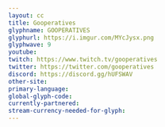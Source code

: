 ```yaml
---
layout: cc
title: Gooperatives
glyphname: GOOPERATIVES
glyphurl: https://i.imgur.com/MYcJysx.png
glyphwave: 9
youtube: 
twitch: https://www.twitch.tv/gooperatives
twitter: https://twitter.com/gooperatives
discord: https://discord.gg/hUFSWAV
other-site: 
primary-language: 
global-glyph-code: 
currently-partnered: 
stream-currency-needed-for-glyph: 
---
```


